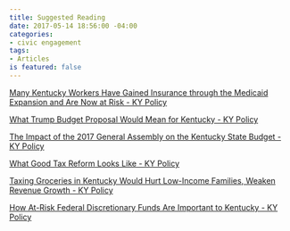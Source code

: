 ```yaml
---
title: Suggested Reading
date: 2017-05-14 18:56:00 -04:00
categories:
- civic engagement
tags:
- Articles
is featured: false
---
```


<a class="embedly-card" href="http://kypolicy.org/many-kentucky-workers-gained-insurance-medicaid-expansion-now-risk/">Many Kentucky Workers Have Gained Insurance through the Medicaid Expansion and Are Now at Risk - KY Policy</a><script async src="//cdn.embedly.com/widgets/platform.js" charset="UTF-8"></script>

<a class="embedly-card" href="http://kypolicy.org/trump-budget-proposal-mean-kentucky/">What Trump Budget Proposal Would Mean for Kentucky - KY Policy</a><script async src="//cdn.embedly.com/widgets/platform.js" charset="UTF-8"></script>

<a class="embedly-card" href="http://kypolicy.org/impact-2017-general-assembly-kentucky-state-budget/">The Impact of the 2017 General Assembly on the Kentucky State Budget - KY Policy</a><script async src="//cdn.embedly.com/widgets/platform.js" charset="UTF-8"></script>

<a class="embedly-card" href="http://kypolicy.org/good-tax-reform-looks-like/">What Good Tax Reform Looks Like - KY Policy</a><script async src="//cdn.embedly.com/widgets/platform.js" charset="UTF-8"></script>

<a class="embedly-card" href="http://kypolicy.org/taxing-groceries-kentucky-hurt-low-income-families-weaken-revenue-growth/">Taxing Groceries in Kentucky Would Hurt Low-Income Families, Weaken Revenue Growth - KY Policy</a><script async src="//cdn.embedly.com/widgets/platform.js" charset="UTF-8"></script>

<a class="embedly-card" href="http://kypolicy.org/risk-federal-discretionary-funds-important-kentucky/">How At-Risk Federal Discretionary Funds Are Important to Kentucky - KY Policy</a><script async src="//cdn.embedly.com/widgets/platform.js" charset="UTF-8"></script>